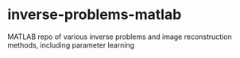 # inverse-problems-matlab
MATLAB repo of various inverse problems and image reconstruction methods, including parameter learning
